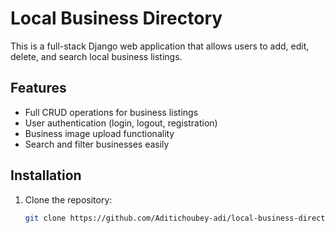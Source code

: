 # Local Business Directory

This is a full-stack Django web application that allows users to add, edit, delete, and search local business listings.

## Features

- Full CRUD operations for business listings
- User authentication (login, logout, registration)
- Business image upload functionality
- Search and filter businesses easily

## Installation

1. Clone the repository:  
   ```bash
   git clone https://github.com/Aditichoubey-adi/local-business-directory.git
